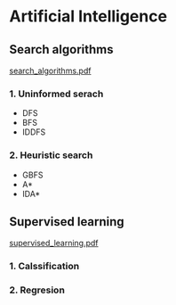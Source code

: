 # Artificial Intelligence

## Search algorithms
[search_algorithms.pdf](search-algorithms/Seminarska_naloga_UI%20v2.pdf)
### 1. Uninformed serach
- DFS
- BFS
- IDDFS
### 2. Heuristic search
- GBFS
- A*
- IDA*

## Supervised learning
[supervised_learning.pdf](supervised-learning/1.Seminarska_naloga_UI.pdf)
### 1. Calssification
### 2. Regresion
